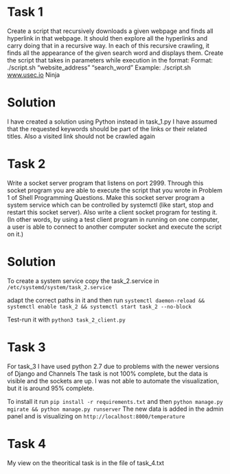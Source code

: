 # Task 1
Create a script that recursively downloads a given webpage and finds all hyperlink in that
webpage. It should then explore all the hyperlinks and carry doing that in a recursive way. In
each of this recursive crawling, it finds all the appearance of the given search word and
displays them.
Create the script that takes in parameters while execution in the format:
Format: ./script.sh “website_address” “search_word”
Example: ./script.sh www.usec.io Ninja

# Solution
I have created a solution using Python instead in task_1.py
I have assumed that the requested keywords should be part of the links or their related titles. 
Also a visited link should not be crawled again

# Task 2
Write a socket server program that listens on port 2999. Through this socket program you are able to
execute the script that you wrote in Problem 1 of Shell Programming Questions. Make this socket
server program a system service which can be controlled by systemctl (like start, stop and restart
this socket server). Also write a client socket program for testing it. (In other words, by using a test
client program in running on one computer, a user is able to connect to another computer socket
and execute the script on it.)

# Solution
To create a system service copy the task_2.service in
`/etc/systemd/system/task_2.service`

adapt the correct paths in it and then run
`systemctl daemon-reload && systemctl enable task_2 && systemctl start task_2 --no-block`

Test-run it with
`python3 task_2_client.py`

# Task 3
For task_3 I have used python 2.7 due to problems with the newer versions of Django and Channels
The task is not 100% complete, but the data is visible and the sockets are up. I was not able to automate the 
visualization, but it is around 95% complete.

To install it run `pip install -r requirements.txt` and then `python manage.py mgirate && python manage.py runserver`
The new data is added in the admin panel and is visualizing on `http://localhost:8000/temperature`

# Task 4
My view on the theoritical task is in the file of task_4.txt